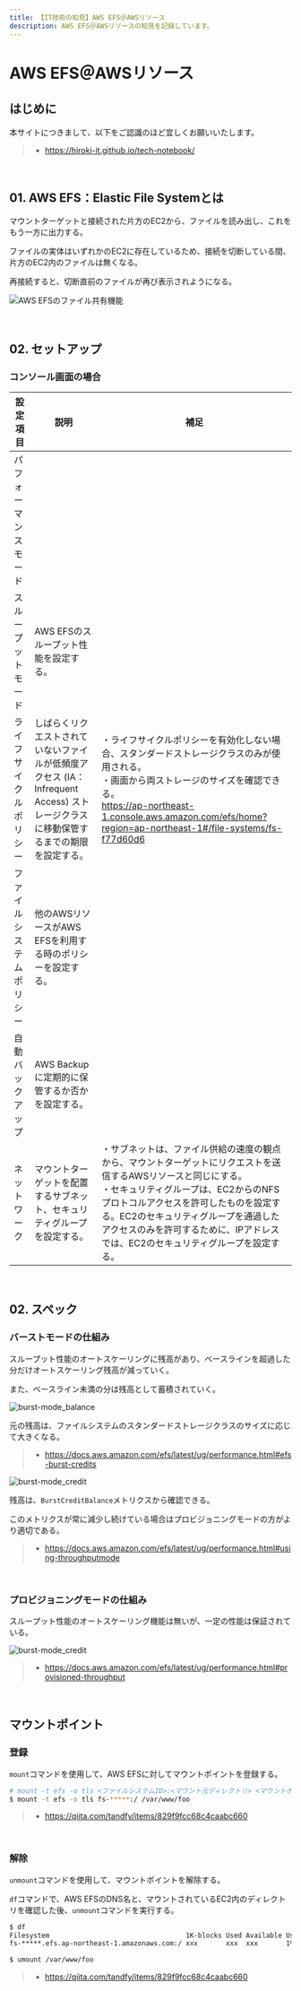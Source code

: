 ```yaml
---
title: 【IT技術の知見】AWS EFS＠AWSリソース
description: AWS EFS＠AWSリソースの知見を記録しています。
---
```


# AWS EFS＠AWSリソース

## はじめに

本サイトにつきまして、以下をご認識のほど宜しくお願いいたします。

> - https://hiroki-it.github.io/tech-notebook/

<br>

## 01. AWS EFS：Elastic File Systemとは

マウントターゲットと接続された片方のEC2から、ファイルを読み出し、これをもう一方に出力する。

ファイルの実体はいずれかのEC2に存在しているため、接続を切断している間、片方のEC2内のファイルは無くなる。

再接続すると、切断直前のファイルが再び表示されようになる。

![AWS EFSのファイル共有機能](https://raw.githubusercontent.com/hiroki-it/tech-notebook-images/master/images/EFSのファイル共有機能.png)

<br>

## 02. セットアップ

### コンソール画面の場合

| 設定項目                 | 説明                                                                                                                                | 補足                                                                                                                                                                                                                                                                                                                        |
| ------------------------ | ----------------------------------------------------------------------------------------------------------------------------------- | --------------------------------------------------------------------------------------------------------------------------------------------------------------------------------------------------------------------------------------------------------------------------------------------------------------------------- |
| パフォーマンスモード     |                                                                                                                                     |                                                                                                                                                                                                                                                                                                                             |
| スループットモード       | AWS EFSのスループット性能を設定する。                                                                                               |                                                                                                                                                                                                                                                                                                                             |
| ライフサイクルポリシー   | しばらくリクエストされていないファイルが低頻度アクセス (IA：Infrequent Access) ストレージクラスに移動保管するまでの期限を設定する。 | ・ライフサイクルポリシーを有効化しない場合、スタンダードストレージクラスのみが使用される。<br>・画面から両ストレージのサイズを確認できる。<br>https://ap-northeast-1.console.aws.amazon.com/efs/home?region=ap-northeast-1#/file-systems/fs-f77d60d6                                                                        |
| ファイルシステムポリシー | 他のAWSリソースがAWS EFSを利用する時のポリシーを設定する。                                                                          |                                                                                                                                                                                                                                                                                                                             |
| 自動バックアップ         | AWS Backupに定期的に保管するか否かを設定する。                                                                                      |                                                                                                                                                                                                                                                                                                                             |
| ネットワーク             | マウントターゲットを配置するサブネット、セキュリティグループを設定する。                                                            | ・サブネットは、ファイル供給の速度の観点から、マウントターゲットにリクエストを送信するAWSリソースと同じにする。<br>・セキュリティグループは、EC2からのNFSプロトコルアクセスを許可したものを設定する。EC2のセキュリティグループを通過したアクセスのみを許可するために、IPアドレスでは、EC2のセキュリティグループを設定する。 |

<br>

## 02. スペック

### バーストモードの仕組み

スループット性能のオートスケーリングに残高があり、ベースラインを超過した分だけオートスケーリング残高が減っていく。

また、ベースライン未満の分は残高として蓄積されていく。

![burst-mode_balance](https://raw.githubusercontent.com/hiroki-it/tech-notebook-images/master/images/burst-mode_credit-balance-algorithm.png)

元の残高は、ファイルシステムのスタンダードストレージクラスのサイズに応じて大きくなる。

> - https://docs.aws.amazon.com/efs/latest/ug/performance.html#efs-burst-credits

![burst-mode_credit](https://raw.githubusercontent.com/hiroki-it/tech-notebook-images/master/images/burst-mode_credit-balance-size.png)

残高は、`BurstCreditBalance`メトリクスから確認できる。

このメトリクスが常に減少し続けている場合はプロビジョニングモードの方がより適切である。

> - https://docs.aws.amazon.com/efs/latest/ug/performance.html#using-throughputmode

<br>

### プロビジョニングモードの仕組み

スループット性能のオートスケーリング機能は無いが、一定の性能は保証されている。

![burst-mode_credit](https://raw.githubusercontent.com/hiroki-it/tech-notebook-images/master/images/provisioning-mode_credit-balance-size.png)

> - https://docs.aws.amazon.com/efs/latest/ug/performance.html#provisioned-throughput

<br>

## マウントポイント

### 登録

`mount`コマンドを使用して、AWS EFSに対してマウントポイントを登録する。

```bash
# mount -t efs -o tls <ファイルシステムID>:<マウント元ディレクトリ> <マウントポイント>
$ mount -t efs -o tls fs-*****:/ /var/www/foo
```

> - https://qiita.com/tandfy/items/829f9fcc68c4caabc660

<br>

### 解除

`unmount`コマンドを使用して、マウントポイントを解除する。

`df`コマンドで、AWS EFSのDNS名と、マウントされているEC2内のディレクトリを確認した後、`unmount`コマンドを実行する。

```bash
$ df
Filesystem                                  1K-blocks Used Available Use% Mounted on
fs-*****.efs.ap-northeast-1.amazonaws.com:/ xxx       xxx  xxx       1%   /var/www/foo

$ umount /var/www/foo
```

> - https://qiita.com/tandfy/items/829f9fcc68c4caabc660

<br>
